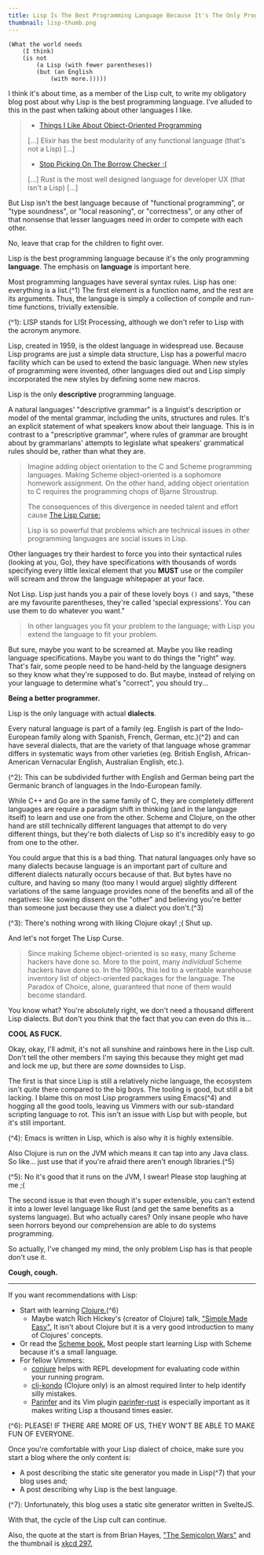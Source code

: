 ```yaml
---
title: Lisp Is The Best Programming Language Because It's The Only Programming Language
thumbnail: lisp-thumb.png
---
```


```plaintext
(What the world needs
    (I think)
    (is not
        (a Lisp (with fewer parentheses))
        (but (an English
            (with more.)))))
```

I think it's about time, as a member of the Lisp cult, to write my obligatory blog post about why Lisp is the best programming language. I've alluded to this in the past when talking about other languages I like.

> - [Things I Like About Object-Oriented Programming](/post/oop_is_okay)
>
> [...] Elixir has the best modularity of any functional language (that's not a Lisp) [...]
>
> - [Stop Picking On The Borrow Checker ;(](/post/stop_picking_on_the_borrow_checker)
>
> [...] Rust is the most well designed language for developer UX (that isn't a Lisp) [...]

But Lisp isn't the best language because of "functional programming", or "type soundness", or "local reasoning", or "correctness", or any other of that nonsense that lesser languages need in order to compete with each other.

No, leave that crap for the children to fight over.

Lisp is the best programming language because it's the only programming **language**. The emphasis on **language** is important here.

Most programming languages have several syntax rules. Lisp has one: everything is a list.(^1) The first element is a function name, and the rest are its arguments. Thus, the language is simply a collection of compile and run-time functions, trivially extensible.

(^1): LISP stands for LISt Processing, although we don't refer to Lisp with the acronym anymore.

Lisp, created in 1959, is the oldest language in widespread use. Because Lisp programs are just a simple data structure, Lisp has a powerful macro facility which can be used to extend the basic language. When new styles of programming were invented, other languages died out and Lisp simply incorporated the new styles by defining some new macros.

Lisp is the only **descriptive** programming language.

A natural languages' "descriptive grammar" is a linguist's description or model of the mental grammar, including the units, structures and rules. It's an explicit statement of what speakers know about their language. This is in contrast to a "prescriptive grammar", where rules of grammar are brought about by grammarians' attempts to legislate what speakers' grammatical rules should be, rather than what they are.

> Imagine adding object orientation to the C and Scheme programming languages. Making Scheme object-oriented is a sophomore homework assignment. On the other hand, adding object orientation to C requires the programming chops of Bjarne Stroustrup.
>
> The consequences of this divergence in needed talent and effort cause [The Lisp Curse:](http://www.winestockwebdesign.com/Essays/Lisp_Curse.html)
>
> Lisp is so powerful that problems which are technical issues in other programming languages are social issues in Lisp.

Other languages try their hardest to force you into their syntactical rules (looking at you, Go), they have specifications with thousands of words specifying every little lexical element that you **MUST** use or the compiler will scream and throw the language whitepaper at your face.

Not Lisp. Lisp just hands you a pair of these lovely boys `()` and says, "these are my favourite parentheses, they're called 'special expressions'. You can use them to do whatever you want."

> In other languages you fit your problem to the language; with Lisp you extend the language to fit your problem.

But sure, maybe you want to be screamed at. Maybe you like reading language specifications. Maybe you want to do things the "right" way. That's fair, some people need to be hand-held by the language designers so they know what they're supposed to do. But maybe, instead of relying on your language to determine what's "correct", you should try...

**Being a better programmer.**

Lisp is the only language with actual **dialects**.

Every natural language is part of a family (eg. English is part of the Indo-European family along with Spanish, French, German, etc.)(^2) and can have several dialects, that are the variety of that language whose grammar differs in systematic ways from other varieties (eg. British English, African-American Vernacular English, Australian English, etc.).

(^2): This can be subdivided further with English and German being part the Germanic branch of languages in the Indo-European family.

While C++ and Go are in the same family of C, they are completely different languages are require a paradigm shift in thinking (and in the language itself) to learn and use one from the other. Scheme and Clojure, on the other hand are still technically different languages that attempt to do very different things, but they're both dialects of Lisp so it's incredibly easy to go from one to the other.

You could argue that this is a bad thing. That natural languages only have so many dialects because language is an important part of culture and different dialects naturally occurs because of that. But bytes have no culture, and having so many (too many I would argue) slightly different variations of the same language provides none of the benefits and all of the negatives: like sowing dissent on the "other" and believing you're better than someone just because they use a dialect you don't.(^3)

(^3): There's nothing wrong with liking Clojure okay! ;( Shut up.

And let's not forget The Lisp Curse.

> Since making Scheme object-oriented is so easy, many Scheme hackers have done so. More to the point, many _individual_ Scheme hackers have done so. In the 1990s, this led to a veritable warehouse inventory list of object-oriented packages for the language. The Paradox of Choice, alone, guaranteed that none of them would become standard.

You know what? You're absolutely right, we don't need a thousand different Lisp dialects. But don't you think that the fact that you can even do this is...

**COOL AS FUCK.**

Okay, okay, I'll admit, it's not all sunshine and rainbows here in the Lisp cult. Don't tell the other members I'm saying this because they might get mad and lock me up, but there are _some_ downsides to Lisp.

The first is that since Lisp is still a relatively niche language, the ecosystem isn't _quite_ there compared to the big boys. The tooling is good, but still a bit lacking. I blame this on most Lisp programmers using Emacs(^4) and hogging all the good tools, leaving us Vimmers with our sub-standard scripting language to rot. This isn't an issue with Lisp but with people, but it's still important.

(^4): Emacs is written in Lisp, which is also why it is highly extensible.

Also Clojure is run on the JVM which means it can tap into any Java class. So like... just use that if you're afraid there aren't enough libraries.(^5)

(^5): No it's good that it runs on the JVM, I swear! Please stop laughing at me ;(

The second issue is that even though it's super extensible, you can't extend it into a lower level language like Rust (and get the same benefits as a systems language). But who actually cares? Only insane people who have seen horrors beyond our comprehension are able to do systems programming.

So actually, I've changed my mind, the only problem Lisp has is that people don't use it.

**Cough, cough.**

---

If you want recommendations with Lisp:

- Start with learning [Clojure.](https://clojure.org)(^6)
  - Maybe watch Rich Hickey's (creator of Clojure) talk, ["Simple Made Easy".](https://www.infoq.com/presentations/Simple-Made-Easy/) It isn't about Clojure but it is a very good introduction to many of Clojures' concepts.
- Or read the [Scheme book.](https://www.scheme.com/tspl4/) Most people start learning Lisp with Scheme because it's a small language.
- For fellow Vimmers:
  - [conjure](https://github.com/Olical/conjure) helps with REPL development for evaluating code within your running program.
  - [clj-kondo](https://github.com/clj-kondo/clj-kondo) (Clojure only) is an almost required linter to help identify silly mistakes.
  - [Parinfer](https://shaunlebron.github.io/parinfer/) and its Vim plugin [parinfer-rust](https://github.com/eraserhd/parinfer-rust) is especially important as it makes writing Lisp a thousand times easier.

(^6): PLEASE! IF THERE ARE MORE OF US, THEY WON'T BE ABLE TO MAKE FUN OF EVERYONE.

Once you're comfortable with your Lisp dialect of choice, make sure you start a blog where the only content is:

- A post describing the static site generator you made in Lisp(^7) that your blog uses and;
- A post describing why Lisp is the best language.

(^7): Unfortunately, this blog uses a static site generator written in SvelteJS.

With that, the cycle of the Lisp cult can continue.

Also, the quote at the start is from Brian Hayes, ["The Semicolon Wars"](https://web.archive.org/web/20060616171535/http://www.americanscientist.org/template/AssetDetail/assetid/51982/page/5) and the thumbnail is [xkcd 297.](https://xkcd.com/297/)
